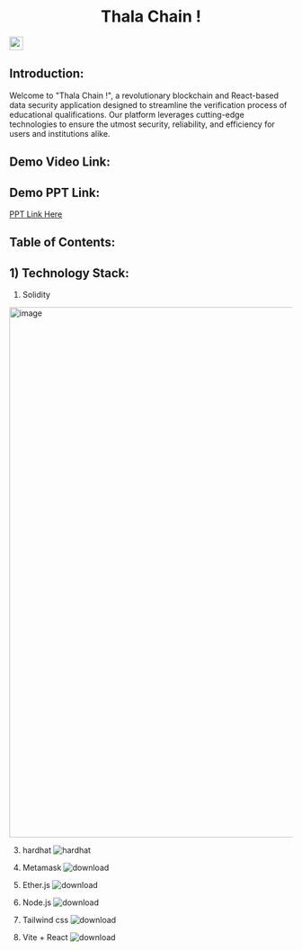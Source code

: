 <h1 align="center">Thala Chain !</h1>
<p align="center">
</p>

<a href="https://hack36.com"> <img src="https://i.postimg.cc/FFwvfkGk/built-at-hack36.png" height=24px> </a>

## Introduction:
Welcome to "Thala Chain !", a revolutionary blockchain and React-based data security application designed to streamline the verification process of educational qualifications. Our platform leverages cutting-edge technologies to ensure the utmost security, reliability, and efficiency for users and institutions alike.

## Demo Video Link:

## Demo PPT Link:
<a href="https://docs.google.com/presentation/d/1e1liWH7eLy_hKkHDX6MhU95mzDJ3dz40RAieYXARVfM/edit?usp=sharing"> PPT Link Here </a>


## Table of Contents:

## 1) Technology Stack:
1) Solidity
<img width="943" alt="image" src="https://github.com/Ankit-3130/Hack-36/assets/114815742/505e686e-913b-4ff8-b7ce-3aa17680f11b"/>

   
3) hardhat
![hardhat](https://github.com/Ankit-3130/Hack-36/assets/114815742/290492bb-c0da-4c88-b8ab-d301dfc37068)


4) Metamask
![download](https://github.com/Ankit-3130/Hack-36/assets/114815742/c1185053-bdc2-4cdb-8d3e-737ff18aa835)

5) Ether.js
![download](https://github.com/Ankit-3130/Hack-36/assets/114815742/2e9eccf1-5514-4767-b437-18ce06eab1c0)

  6) Node.js
![download](https://github.com/Ankit-3130/Hack-36/assets/114815742/ae957c3d-3747-4924-9496-c66a5c6e6bcd)

7) Tailwind css
![download](https://github.com/Ankit-3130/Hack-36/assets/114815742/5e74f725-6ed5-4342-88ba-3794db7ffa0b)

8) Vite + React
![download](https://github.com/Ankit-3130/Hack-36/assets/114815742/05e49b41-9254-4a85-8769-8d478bb964cb)

